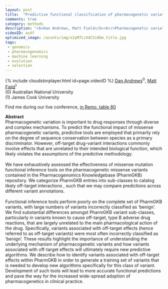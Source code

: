 ```yaml
---
layout: post
title:  "Predictive functional classification of pharmacogenetic variation"
comments: true
category: methods
description: "<b>Dan Andrews, Matt Field</b><br/>Pharmacogenetic variation is important to drug res..."
videoID: asdf
optimized_image: /assets/img/x2yM7LcXdCSi0bm_title.jpg
tags:
 - genomics
 - pharmacogenomics
 - machine learning
 - evolution
 - selection
---
```

{% include cloudstorplayer.html id=page.videoID %}
[<u>Dan Andrews</u>](https://jcsmr.anu.edu.au/research/groups/andrews-group-genome-informatics)<sup>0</sup>, [Matt Field](https://research.jcu.edu.au/portfolio/matt.field/)<sup>1</sup><br/>
\(0\) Australian National University<br/>
\(1\) James Cook University

Find me during our live conference, [in Remo, table 80](https://remo.co)

<b>Abstract</b><br/>
Pharmacogenetic variation is important to drug responses through diverse and complex mechanisms. To predict the functional impact of missense pharmacogenetic variants, predictive tools are employed that primarily rely on the degree of sequence conservation between species as a primary discriminator. However, off-target drug-variant interactions commonly involve effects that are unrelated to their intended biological function, which likely violates the assumptions of the predictive methodology.<br/><br/>We have exhaustively assessed the effectiveness of missense mutation functional inference tools on the pharmacogenetic missense variants contained in the Pharmacogenomics Knowledgebase \(PharmGKB\) repository. We categorize PharmGKB entries into sub-classes to catalog likely off-target interactions , such that we may compare predictions across different variant annotations.<br/><br/>Functional inference tools perform poorly on the complete set of PharmGKB  variants, with large numbers of variants incorrectly classified as ‘benign’.  We find substantial differences amongst PharmGKB variant sub-classes, particularly in variants known to cause off-target, type B adverse drug reactions, that are largely unrelated to the main pharmacological action of the drug.  Specifically, variants associated with off-target effects \(hence referred to as off-target variants\) were most often incorrectly classified as ‘benign’. These results highlight the importance of understanding the underlying mechanism of pharmacogenetic variants and how variants associated with off-target effects will ultimately require new predictive algorithms. We describe how to identify variants associated with off-target effects within PharmGKB in order to generate a training set of variants that is needed to develop new algorithms specifically for this class of variant.  Development of such tools will lead to more accurate functional predictions and pave the way for the increased wide-spread adoption of pharmacogenetics in clinical practice.<br/>
